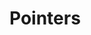 # Pointers
<!-- Discuss passing pointers to a function -->
<!-- Discuss passing arrays to a function -->